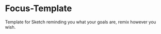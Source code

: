 Focus-Template
==============

Template for Sketch reminding you what your goals are, remix however you wish.
